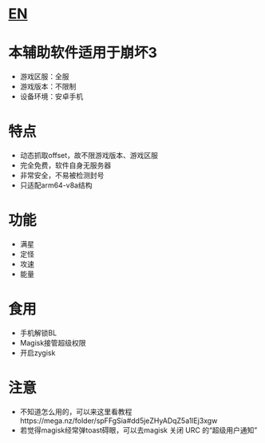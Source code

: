 # [EN](README_en.md)  

# 本辅助软件适用于崩坏3
* 游戏区服：全服
* 游戏版本：不限制
* 设备环境：安卓手机

# 特点
* 动态抓取offset，故不限游戏版本、游戏区服
* 完全免费，软件自身无服务器
* 非常安全，不易被检测封号
* 只适配arm64-v8a结构

# 功能
* 满星
* 定怪
* 攻速
* 能量

# 食用
* 手机解锁BL
* Magisk接管超级权限
* 开启zygisk


# 注意
* 不知道怎么用的，可以来这里看教程https://mega.nz/folder/spFFgSia#dd5jeZHyADqZ5a1lEj3xgw
* 若觉得magisk经常弹toast碍眼，可以去magisk 关闭 URC 的“超级用户通知”

